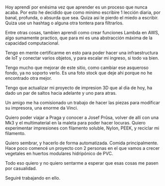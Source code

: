 Hoy aprendí por enésima vez que aprender es un proceso que nunca acaba. Por esto he decidido que como minimo escribire 1 lección diaria, por banal, profunda, o absurda que sea. 
Quiza asi le pierdo el miedo a escribir. Quiza use un hashtag o alguna otra tontera para filtrarlos.

Entre otras cosas, tambien aprendi como crear funciones Lambda en AWS, algo sumamente practico, que para mi es una abstracción máxima de la capacidad computacional.

Tengo en mente certificarme en esto para poder hacer una infraestructura de IoT y conectar varios objetos, y para escalar mi ingreso, si todo va bien.

Tengo mucho que mejorar de este sitio, como cambiar ese asqueroso fondo, ya no soporto verlo. Es una foto stock que deje ahi porque no he encontrado otra mejor.

Tengo que actualizar mi proyecto de impresion 3D que al dia de hoy, ha dado un par de saltos hacia adelante y uno para atras. 

Un amigo me ha comisionado un trabajo de hacer las piezas para modificar su impresora, una enorme da Vinci.

Quiero poder viajar a Praga y conocer a Josef Prûsa, volver de allí con una Mk3 y el multimaterial en la maleta para poder hacer locuras. 
Quiero experimentar impresiones con filamento soluble, Nylon, PEEK, y reciclar mi filamento.

Quiero sembrar, y hacerlo de forma automatizada. Comida principalmente. Hace poco comencé un proyecto con 2 personas en el que vamos a crecer vegetales en huertos modulares hidripónico de PVC. 

Todo eso quiero y no quiero sentarme a esperar que esas cosas me pasen por casualidad. 

Seguiré trabajando en ello. 
